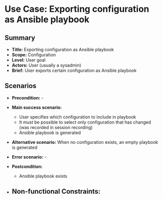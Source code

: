 # Use Case: Exporting configuration as Ansible playbook

## Summary

- **Title:** Exporting configuration as Ansible playbook
- **Scope:** Configuration
- **Level:** User goal
- **Actors:** User (usually a sysadmin)
- **Brief:** User exports certain configuration as Ansible playbook

## Scenarios

- **Precondition:** -
  
- **Main success scenario:** 
  - User specifies which configuration to include in playbook
  - It must be possible to select only configuration that has changed (was recorded in session recording)
  - Ansible playbook is generated
  
- **Alternative scenario:** When no configuration exists, an empty playbook is generated
- **Error scenario:** -
- **Postcondition:** 
  - Ansible playbook exists
  
- **Non-functional Constraints:**
  - 

